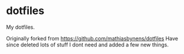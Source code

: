 # dotfiles

My dotfiles.

Originally forked from <https://github.com/mathiasbynens/dotfiles>
Have since deleted lots of stuff I dont need and added a few new things.
